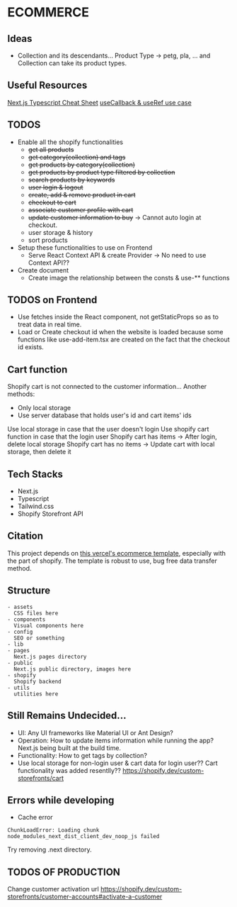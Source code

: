 # ECOMMERCE

## Ideas
- Collection and its descendants... Product Type -> petg, pla, ... and Collection can take its product types.

## Useful Resources
[Next.js Typescript Cheat Sheet](https://www.saltycrane.com/cheat-sheets/typescript/next.js/latest/)
[useCallback & useRef use case](https://stackoverflow.com/questions/62486028/how-do-i-properly-use-useeffect-for-a-async-fetch-call-with-react-react-hooks-e)

## TODOS
- Enable all the shopify functionalities
  - ~~get all products~~
  - ~~get category(collection) and tags~~
  - ~~get products by category(collection)~~
  - ~~get products by product type filtered by collection~~
  - ~~search products by keywords~~
  - ~~user login & logout~~
  - ~~create, add & remove product in cart~~
  - ~~checkout to cart~~
  - ~~associate customer profile with cart~~
  - ~~update customer information to buy~~ -> Cannot auto login at checkout.
  - user storage & history
  - sort products
- Setup these functionalities to use on Frontend
  - Serve React Context API & create Provider -> No need to use Context API??
- Create document
  - Create image the relationship between the consts & use-** functions

## TODOS on Frontend
- Use fetches inside the React component, not getStaticProps so as to treat data in real time.
- Load or Create checkout id when the website is loaded because some functions like use-add-item.tsx are created on the fact that the checkout id exists.

## Cart function
Shopify cart is not connected to the customer information...
Another methods:
- Only local storage
- Use server database that holds user's id and cart items' ids
   
Use local storage in case that the user doesn't login
Use shopify cart function in case that the login user
Shopify cart has items -> After login, delete local storage
Shopify cart has no items -> Update cart with local storage, then delete it

## Tech Stacks
- Next.js
- Typescript
- Tailwind.css
- Shopify Storefront API

## Citation
This project depends on [this vercel's ecommerce template](https://github.com/vercel/commerce/), especially with the part of shopify.
The template is robust to use, bug free data transfer method. 

## Structure
```
- assets
  CSS files here
- components
  Visual components here
- config
  SEO or something
- lib
- pages
  Next.js pages directory
- public
  Next.js public directory, images here
- shopify
  Shopify backend
- utils
  utilities here
```

## Still Remains Undecided...
- UI: Any UI frameworks like Material UI or Ant Design?
- Operation: How to update items information while running the app? Next.js being built at the build time.
- Functionality: How to get tags by collection?
- Use local storage for non-login user & cart data for login user??
  Cart functionality was added resentlly??  https://shopify.dev/custom-storefronts/cart


## Errors while developing
- Cache error
```
ChunkLoadError: Loading chunk node_modules_next_dist_client_dev_noop_js failed
```
Try removing .next directory.

## TODOS OF PRODUCTION
Change customer activation url
https://shopify.dev/custom-storefronts/customer-accounts#activate-a-customer


